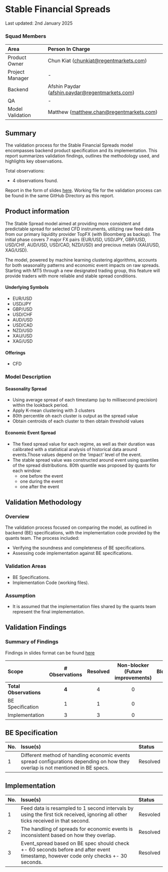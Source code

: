 # Stable Financial Spreads

Last updated: 2nd January 2025

### Squad Members

| Area             | Person In Charge                                    |
| :--------------- | :-------------------------------------------------- |
| Product Owner    | Chun Kiat (chunkiat@regentmarkets.com)   |
| Project Manager  | -|
| Backend          | Afshin Paydar (afshin.paydar@regentmarkets.com)  |
| QA               |     -       |
| Model Validation | Matthew (matthew.chan@regentmarkets.com)                    |

## Summary

The validation process for the Stable Financial Spreads model encompasses backend product specification and its implementation. This report summarizes validation findings, outlines the methodology used, and highlights key observations.





Total observations:

- 4 observations found.

Report in the form of slides [here](https://docs.google.com/presentation/d/1AKPni_RimRaaDeOXoBRtxY5KCtcCJbqCDLs3vdAI_qA/edit?usp=sharing). 
Working file for the validation process can be found in the same GitHub Directory as this report.

## Product information

The Stable Spread model aimed at providing more consistent and predictable spread for selected CFD instruments, utilizing raw feed data from our primary liquidity provider TopFX (with Bloomberg as backup). The initial phase covers 7 major FX pairs (EUR/USD, USD/JPY, GBP/USD, USD/CHF, AUD/USD, USD/CAD, NZD/USD) and precious metals (XAU/USD, XAG/USD).

The model, powered by machine learning clustering algorithms, accounts for both seasonality patterns and economic event impacts on raw spreads. Starting with MT5 through a new designated trading group, this feature will provide traders with more reliable and stable spread conditions.



#### Underlying Symbols

- EUR/USD
- USD/JPY
- GBP/USD
- USD/CHF 
- AUD/USD 
- USD/CAD 
- NZD/USD
- XAU/USD
- XAG/USD



#### Offerings
- CFD

### Model Description
#### Seasonality Spread
- Using average spread of each timestamp (up to millisecond precision) within the lookback period.
- Apply K-mean clustering with 3 clusters
- 80th percentile oh each cluster is output as the spread value
- Obtain centroids of each cluster to then obtain threshold values
 
#### Economic Event Spread
- The fixed spread value for each regime, as well as their duration was calibrated with a statistical analysis of historical data around events.Those values depend on the ‘impact’ level of the event.
- The stable spread value was constructed around event using quantiles of the spread distributions. 80th quantile was proposed by quants for each window:
  - one before the event
  - one during the event  
  - one after the event



## Validation Methodology
### Overview
The validation process focused on comparing the model, as outlined in backend (BE) specifications, with the implementation code provided by the quants team. The process included:

- Verifying the soundness and completeness of BE specifications.
- Assessing code implementation against BE specifications.

### Validation Areas
- BE Specifications.
- Implementation Code (working files).

### Assumption
- It is assumed that the implementation files shared by the quants team represent the final implementation.


## Validation Findings

### Summary of Findings
Findings in slides format can be found [here](https://docs.google.com/presentation/d/1AKPni_RimRaaDeOXoBRtxY5KCtcCJbqCDLs3vdAI_qA/edit?usp=sharing)

| Scope                  | # Observations | Resolved | Non-blocker<br>(Future improvements) | Blocker |
| :--------------------| :------------: | :------: | :----------------------------------: | :-----: |
| <b>Total Observations |      <b>4     |    4     |                  0                  |    -    |
| BE Specification          |      1       |    1     |                  0                   |    -    |
| Implementation        |      3       |    3     |                  0                   |    -    |

## BE Specification


No. | Issue(s) | Status |
| :- | :- | :- |
|1 |  Different method of handling economic events spread configurations depending on how they overlap is not mentioned in BE specs. | Resolved |

## Implementation



No. | Issue(s) | Status |
| :- | :- | :- |
|1 | Feed data is resampled to 1 second intervals by using the first tick received, ignoring all other ticks received in that second. | Resvoled |
|2 | The handling of spreads for economic events is inconsistent based on how they overlap. | Resolved |
|3 | Event_spread based on BE spec should check +- 60 seconds before and after event timestamp, however code only checks +- 30 seconds. | Resolved |


